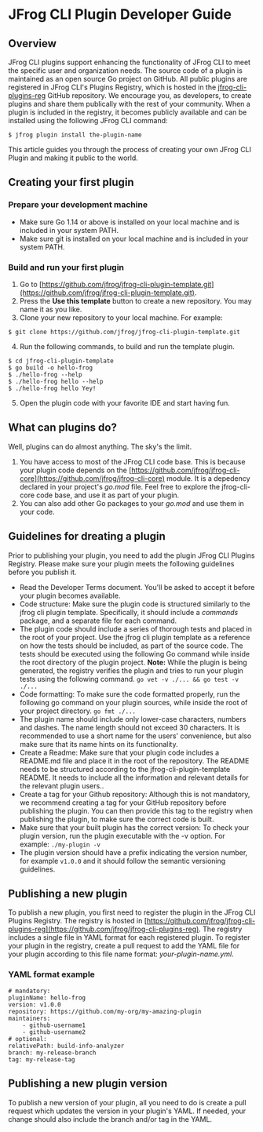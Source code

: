 # JFrog CLI Plugin Developer Guide
## Overview
JFrog CLI plugins support enhancing the functionality of JFrog CLI to meet the specific user and organization needs. The source code of a plugin is maintained as an open source Go project on GitHub. All public plugins are registered in JFrog CLI's Plugins Registry, which is hosted in the [jfrog-cli-plugins-reg](https://github.com/jfrog/jfrog-cli-plugins-reg) GitHub repository. We encourage you, as developers, to create plugins and share them publically with the rest of your community. When a plugin is included in the registry, it becomes publicly available and can be installed using the following JFrog CLI command:
```
$ jfrog plugin install the-plugin-name
```
This article guides you through the process of creating your own JFrog CLI Plugin and making it public to the world.

## Creating your first plugin
### Prepare your development machine
* Make sure Go 1.14 or above is installed on your local machine and is included in your system PATH.
* Make sure git is installed on your local machine and is included in your system PATH. 

### Build and run your first plugin
1. Go to [https://github.com/jfrog/jfrog-cli-plugin-template.git](https://github.com/jfrog/jfrog-cli-plugin-template.git).
2. Press the **Use this template** button to create a new repository. You may name it as you like.
3. Clone your new repository to your local machine. For example:
```
$ git clone https://github.com/jfrog/jfrog-cli-plugin-template.git
```
4. Run the following commands, to build and run the template plugin.
```
$ cd jfrog-cli-plugin-template
$ go build -o hello-frog
$ ./hello-frog --help
$ ./hello-frog hello --help
$ ./hello-frog hello Yey!
```
5. Open the plugin code with your favorite IDE and start having fun.

## What can plugins do?
Well, plugins can do almost anything. The sky's the limit.
1. You have access to most of the JFrog CLI code base. This is because your plugin code depends on the [https://github.com/jfrog/jfrog-cli-core](https://github.com/jfrog/jfrog-cli-core) module. It is a depedency declared in your project's *go.mod* file. Feel free to explore the jfrog-cli-core code base, and use it as part of your plugin.
2. You can also add other Go packages to your *go.mod* and use them in your code.

## Guidelines for dreating a plugin
Prior to publishing your plugin, you need to add the plugin JFrog CLI Plugins Registry. Please make sure your plugin meets the following guidelines before you publish it.

* Read the Developer Terms document. You'll be asked to accept it before your plugin becomes available.
* Code structure: Make sure the plugin code is structured similarly to the jfrog cli plugin template. Specifically, it should include a *commands* package, and a separate file for each command.
* The plugin code should include a series of thorough tests and placed in the root of your project. Use the jfrog cli plugin template as a reference on how the tests should be included, as part of the source code. The tests should be executed using the following Go command while inside the root directory of the plugin project. **Note:** While the plugin is being generated, the registry verifies the plugin and tries to run your plugin tests using the following command. ```go vet -v ./... && go test -v ./...```
* Code formatting: To make sure the code formatted properly, run the following go command on your plugin sources, while inside the root of your project directory. ```go fmt ./...```
* The plugin name should include only lower-case characters, numbers and dashes. The name length should not exceed 30 characters. It is recommended to use a short name for the users' convenience, but also make sure that its name hints on its functionality.
* Create a Readme: Make sure that your plugin code includes a README.md file and place it in the root of the repository. The README needs to be structured according to the jfrog-cli-plugin-template README. It needs to  include all the information and relevant details for the relevant plugin users..
* Create a tag for your Github repository: Although this is not mandatory, we recommend creating a tag for your GitHub repository before publishing the plugin. You can then provide this tag to the registry when publishing the plugin, to make sure the correct code is built.
* Make sure that your built plugin has the correct version: To check your plugin version, run the plugin executable with the -v option. For example: ```./my-plugin -v```
* The plugin version should have a prefix indicating the version number, for example ```v1.0.0``` and it should follow the semantic versioning guidelines.

## Publishing a new plugin
To publish a new plugin, you first need to register the plugin in the JFrog CLI Plugins Registry. The registry is hosted in [https://github.com/jfrog/jfrog-cli-plugins-reg](https://github.com/jfrog/jfrog-cli-plugins-reg). The registry includes a single file in YAML format for each registered plugin. 
To register your plugin in the registry, create a pull request to add the YAML file for your plugin according to this file name format: *your-plugin-name.yml*.

### YAML format example
```
# mandatory:
pluginName: hello-frog
version: v1.0.0
repository: https://github.com/my-org/my-amazing-plugin
maintainers:
    - github-username1
    - github-username2
# optional:
relativePath: build-info-analyzer
branch: my-release-branch
tag: my-release-tag
```

## Publishing a new plugin version
To publish a new version of your plugin, all you need to do is create a pull request which updates the version in your plugin's YAML. If needed, your change should also include the branch and/or tag in the YAML. 

